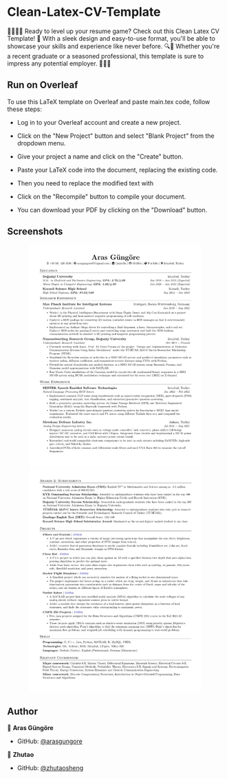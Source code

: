 # Clean-Latex-CV-Template
📝🧑‍💼👔 Ready to level up your resume game? Check out this Clean Latex CV Template! 🙌 With a sleek design and easy-to-use format, you'll be able to showcase your skills and experience like never before. 🔍💼 Whether you're a recent graduate or a seasoned professional, this template is sure to impress any potential employer. 🤝👨‍💼

## Run on Overleaf

To use this LaTeX template on Overleaf and paste main.tex code, follow these steps:

- Log in to your Overleaf account and create a new project.

- Click on the "New Project" button and select "Blank Project" from the dropdown menu.

- Give your project a name and click on the "Create" button.

- Paste your LaTeX code into the document, replacing the existing code.

- Then you need to replace the modified text with

- Click on the "Recompile" button to compile your document.

- You can download your PDF by clicking on the "Download" button.


## Screenshots

<p align="center">
    <img alt="Screenshot" src="https://raw.githubusercontent.com/zhutaosheng/Clean-Latex-CV-Template/main/screenshots/CV_page_1.jpg" width="400">
    <img alt="Screenshot" src="https://raw.githubusercontent.com/zhutaosheng/Clean-Latex-CV-Template/main/screenshots/CV_page_2.jpg" width="400">
</p>



## Author

👤 **Aras Güngöre**
* GitHub: [@arasgungore](https://github.com/arasgungore)

👤 **Zhutao**
* GitHub: [@zhutaosheng](https://github.com/zhutaosheng)
